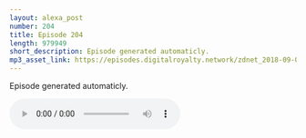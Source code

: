 ```yaml
---
layout: alexa_post
number: 204
title: Episode 204
length: 979949
short_description: Episode generated automaticly.
mp3_asset_link: https://episodes.digitalroyalty.network/zdnet_2018-09-03_01-00-04.mp3
---
```


Episode generated automaticly.

<audio controls>
    <source src="{{ page.mp3_asset_link }}" type="audio/mpeg">
</audio>